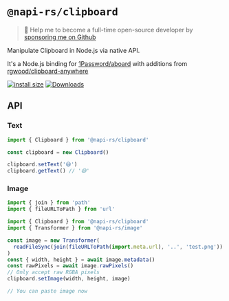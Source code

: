 # `@napi-rs/clipboard`

> 🚀 Help me to become a full-time open-source developer by [sponsoring me on Github](https://github.com/sponsors/Brooooooklyn)

Manipulate Clipboard in Node.js via native API.

It's a Node.js binding for [1Password/aboard](https://github.com/1Password/arboard) with additions from [rgwood/clipboard-anywhere](https://github.com/rgwood/clipboard-anywhere)

[![install size](https://packagephobia.com/badge?p=@napi-rs/clipboard)](https://packagephobia.com/result?p=@napi-rs/clipboard)
[![Downloads](https://img.shields.io/npm/dm/@napi-rs/clipboard.svg?sanitize=true)](https://npmcharts.com/compare/@napi-rs/clipboard?minimal=true)

## API

### Text

```js
import { Clipboard } from '@napi-rs/clipboard'

const clipboard = new Clipboard()

clipboard.setText('😅')
clipboard.getText() // '😅'
```

### Image

```js
import { join } from 'path'
import { fileURLToPath } from 'url'

import { Clipboard } from '@napi-rs/clipboard'
import { Transformer } from '@napi-rs/image'

const image = new Transformer(
  readFileSync(join(fileURLToPath(import.meta.url), '..', 'test.png'))
)
const { width, height } = await image.metadata()
const rawPixels = await image.rawPixels()
// Only accept raw RGBA pixels
clipboard.setImage(width, height, image)

// You can paste image now
```
